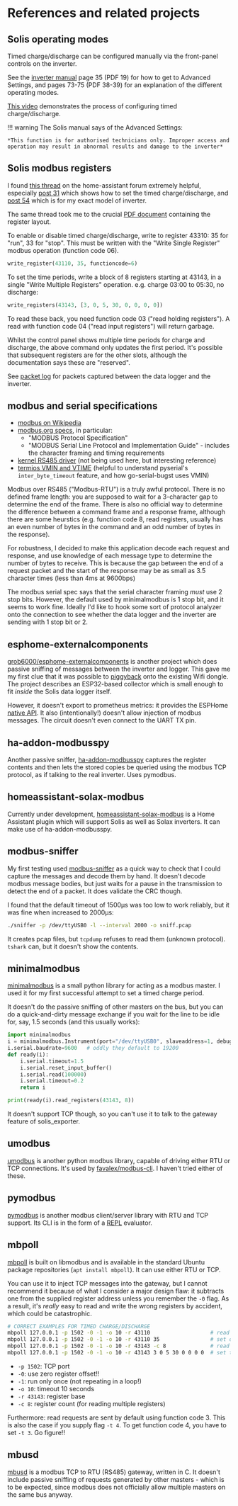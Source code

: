 # References and related projects

## Solis operating modes

Timed charge/discharge can be configured manually via the front-panel
controls on the inverter.

See the [inverter manual](https://www.ginlong.com/rhi_inverter1/1952.html)
page 35 (PDF 19) for how to get to Advanced Settings, and pages 73-75 (PDF
38-39) for an explanation of the different operating modes.

[This video](https://www.youtube.com/watch?v=qCtriOPoS_Y) demonstrates the
process of configuring timed charge/discharge.

!!! warning
    The Solis manual says of the Advanced Settings:

    *This function is for authorised technicians only. Improper access and
    operation may result in abnormal results and damage to the inverter*

## Solis modbus registers

I found [this
thread](https://community.home-assistant.io/t/solis-inverter-modbus-integration/292553)
on the home-assistant forum extremely helpful, especially [post
31](https://community.home-assistant.io/t/solis-inverter-modbus-integration/292553/31)
which shows how to set the timed charge/discharge, and [post
54](https://community.home-assistant.io/t/solis-inverter-modbus-integration/292553/54)
which is for my exact model of inverter.

The same thread took me to the crucial
[PDF document](https://www.scss.tcd.ie/Brian.Coghlan/Elios4you/RS485_MODBUS-Hybrid-BACoghlan-201811228-1854.pdf)
containing the register layout.

To enable or disable timed charge/discharge, write to register 43310: 35 for
"run", 33 for "stop".  This must be written with the "Write Single Register"
modbus operation (function code 06).

```python
write_register(43110, 35, functioncode=6)
```

To set the time periods, write a block of 8 registers starting at 43143, in
a single "Write Multiple Registers" operation.  e.g.  charge 03:00 to 05:30,
no discharge:

```python
write_registers(43143, [3, 0, 5, 30, 0, 0, 0, 0])
```

To read these back, you need function code 03 ("read holding registers").  A
read with function code 04 ("read input registers") will return garbage.

Whilst the control panel shows multiple time periods for charge and
discharge, the above command only updates the first period.  It's possible
that subsequent registers are for the other slots, although the
documentation says these are "reserved".

See [packet log](../packet_log/) for packets captured between the data logger
and the inverter.

## modbus and serial specifications

* [modbus on Wikipedia](https://en.wikipedia.org/wiki/Modbus)
* [modbus.org specs](https://modbus.org/specs.php), in particular:
    * "MODBUS Protocol Specification"
    * "MODBUS Serial Line Protocol and Implementation Guide" - includes the
      character framing and timing requirements
* [kernel RS485 driver](https://www.kernel.org/doc/html/latest/driver-api/serial/serial-rs485.html)
    (not being used here, but interesting reference)
* [termios VMIN and VTIME](http://unixwiz.net/techtips/termios-vmin-vtime.html)
    (helpful to understand pyserial's `inter_byte_timeout` feature, and how
     go-serial-bugst uses VMIN)

Modbus over RS485 ("Modbus-RTU") is a truly awful protocol.  There is no
defined frame length: you are supposed to wait for a 3-character gap to
determine the end of the frame.  There is also no official way to determine
the difference between a command frame and a response frame, although there
are some heurstics (e.g.  function code 8, read registers, usually has an
even number of bytes in the command and an odd number of bytes in the
response).

For robustness, I decided to make this application decode each request and
response, and use knowledge of each message type to determine the number of
bytes to receive.  This is because the gap between the end of a request
packet and the start of the response may be as small as 3.5 character times
(less than 4ms at 9600bps)

The modbus serial spec says that the serial character framing *must* use 2
stop bits.  However, the default used by minimalmodbus is 1 stop bit, and it
seems to work fine.  Ideally I'd like to hook some sort of protocol analyzer
onto the connection to see whether the data logger and the inverter are
sending with 1 stop bit or 2.

## esphome-externalcomponents

[grob6000/esphome-externalcomponents](https://github.com/grob6000/esphome-externalcomponents#solis_s5)
is another project which does passive sniffing of messages between the
inverter and logger.  This gave me my first clue that it was possible to
[piggyback](https://github.com/grob6000/esphome-externalcomponents/blob/master/solis_piggyback_schematic_0.pdf)
onto the existing Wifi dongle.  The project describes an ESP32-based
collector which is small enough to fit *inside* the Solis data logger
itself.

However, it doesn't export to prometheus metrics: it provides the ESPHome
[native API](https://esphome.io/components/api.html).  It also
(intentionally!) doesn't allow injection of modbus messages.  The circuit
doesn't even connect to the UART TX pin.

## ha-addon-modbusspy

Another passive sniffer, [ha-addon-modbusspy](https://github.com/infradom/ha-addon-modbusspy)
captures the register contents and then lets the stored copies be queried
using the modbus TCP protocol, as if talking to the real inverter.  Uses
pymodbus.

## homeassistant-solax-modbus

Currently under development,
[homeassistant-solax-modbus](https://github.com/wills106/homeassistant-solax-modbus)
is a Home Assistant plugin which will support Solis as well as Solax
inverters.  It can make use of ha-addon-modbusspy.

## modbus-sniffer

My first testing used
[modbus-sniffer](https://github.com/alerighi/modbus-sniffer) as a quick way
to check that I could capture the messages and decode them by hand.  It
doesn't decode modbus message bodies, but just waits for a pause in the
transmission to detect the end of a packet.  It does validate the CRC
though.

I found that the default timeout of 1500µs was too low to work reliably,
but it was fine when increased to 2000µs:

```bash
./sniffer -p /dev/ttyUSB0 -l --interval 2000 -o sniff.pcap
```

It creates pcap files, but `tcpdump` refuses to read them (unknown
protocol).  `tshark` can, but it doesn't show the contents.

## minimalmodbus

[minimalmodbus](https://github.com/pyhys/minimalmodbus) is a small python
library for acting as a modbus master.  I used it for my first successful
attempt to set a timed charge period.

It doesn't do the passive sniffing of other masters on the bus, but you can
do a quick-and-dirty message exchange if you wait for the line to be idle
for, say, 1.5 seconds (and this usually works):

```python
import minimalmodbus
i = minimalmodbus.Instrument(port="/dev/ttyUSB0", slaveaddress=1, debug=True)
i.serial.baudrate=9600   # oddly they default to 19200
def ready(i):
    i.serial.timeout=1.5
    i.serial.reset_input_buffer()
    i.serial.read(100000)
    i.serial.timeout=0.2
    return i

print(ready(i).read_registers(43143, 8))
```

It doesn't support TCP though, so you can't use it to talk to the gateway
feature of solis_exporter.

## umodbus

[umodbus](https://pypi.org/project/uModbus/) is another python modbus
library, capable of driving either RTU or TCP connections.  It's used by
[favalex/modbus-cli](https://github.com/favalex/modbus-cli).  I haven't
tried either of these.

## pymodbus

[pymodbus](https://pymodbus.readthedocs.io/en/latest/) is another modbus
client/server library with RTU and TCP support.  Its CLI is in the form of a
[REPL](https://github.com/riptideio/pymodbus/blob/dev/pymodbus/repl/client/README.md)
evaluator.

## mbpoll

[mbpoll](https://github.com/epsilonrt/mbpoll) is built on libmodbus and is
available in the standard Ubuntu package repositories
(`apt install mbpoll`).  It can use either RTU or TCP.

You can use it to inject TCP messages into the gateway, but I cannot
recommend it because of what I consider a major design flaw: it subtracts
one from the supplied register address unless you remember the `-0` flag. 
As a result, it's *really* easy to read and write the wrong registers by
accident, which could be catastrophic.

```sh
# CORRECT EXAMPLES FOR TIMED CHARGE/DISCHARGE
mbpoll 127.0.0.1 -p 1502 -0 -1 -o 10 -r 43110                   # read operating mode
mbpoll 127.0.0.1 -p 1502 -0 -1 -o 10 -r 43110 35                # set operating mode
mbpoll 127.0.0.1 -p 1502 -0 -1 -o 10 -r 43143 -c 8              # read times
mbpoll 127.0.0.1 -p 1502 -0 -1 -o 10 -r 43143 3 0 5 30 0 0 0 0  # set times
```

* `-p 1502`: TCP port
* `-0`: use zero register offset!!
* `-1`: run only once (not repeating in a loop!)
* `-o 10`: timeout 10 seconds
* `-r 43143`: register base
* `-c 8`: register count (for reading multiple registers)

Furthermore: read requests are sent by default using function code 3.  This
is also the case if you supply flag `-t 4`.  To get function code 4, you
have to set `-t 3`.  Go figure!!

## mbusd

[mbusd](https://github.com/3cky/mbusd) is a modbus TCP to RTU (RS485)
gateway, written in C.  It doesn't include passive sniffing of requests
generated by other masters - which is to be expected, since modbus does not
officially allow multiple masters on the same bus anyway.
